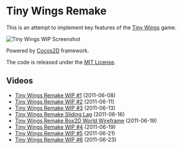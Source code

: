 # Tiny Wings Remake

This is an attempt to implement key features of the [Tiny Wings](http://itunes.apple.com/us/app/tiny-wings/id417817520?mt=8) game.

![Tiny Wings WIP Screenshot](http://github.com/haqu/tiny-wings/raw/master/screenshots/tiny-wings-latest.png)

Powered by [Cocos2D](http://www.cocos2d-iphone.org/) framework.

The code is released under the [MIT License](http://opensource.org/licenses/mit-license.php).

## Videos

- [Tiny Wings Remake WIP #1](http://www.youtube.com/watch?v=k1RQtB10hN0) (2011-06-08)
- [Tiny Wings Remake WIP #2](http://www.youtube.com/watch?v=g4Z0MhPiR68) (2011-06-11)
- [Tiny Wings Remake WIP #3](http://www.youtube.com/watch?v=80IJIcoNqnk) (2011-06-13)
- [Tiny Wings Remake Sliding Lag](http://www.youtube.com/watch?v=wg3Mzns02wM) (2011-06-16)
- [Tiny Wings Remake Box2D World Wireframe](http://www.youtube.com/watch?v=Vl1yhr_4_64) (2011-06-19)
- [Tiny Wings Remake WIP #4](http://www.youtube.com/watch?v=EfESDQp53-0) (2011-06-19)
- [Tiny Wings Remake WIP #5](http://www.youtube.com/watch?v=DdfoE8RhWVs) (2011-06-21)
- [Tiny Wings Remake WIP #6](http://www.youtube.com/watch?v=dvkdZ1Bw2uE) (2011-06-23)
